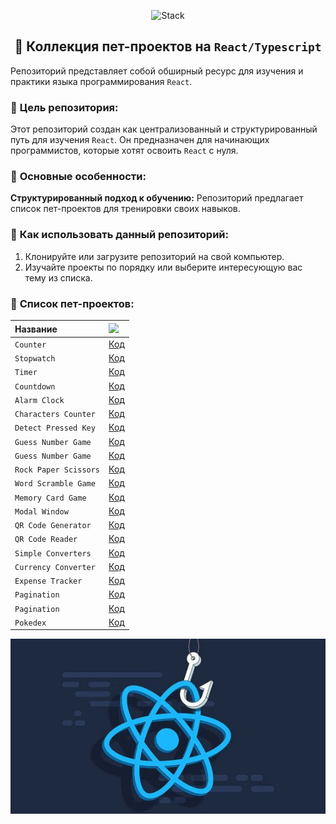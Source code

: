 <p align="center">
  <img src="https://skillicons.dev/icons?i=html,css,scss,tailwind,typescript,react,next,vite"  alt="Stack"/>
</p>

<h2 align="center">👋 Коллекция пет-проектов на <code>React/Typescript</code></h2>

Репозиторий представляет собой обширный ресурс для изучения и практики языка программирования `React`.

### 🚀 **Цель репозитория:**

Этот репозиторий создан как централизованный и структурированный путь для изучения `React`. Он предназначен для
начинающих программистов, которые хотят освоить `React` с нуля.

### 🚀 **Основные особенности:**

**Структурированный подход к обучению:** Репозиторий предлагает список пет-проектов для тренировки своих навыков.

### 🚀 **Как использовать данный репозиторий:**

1. Клонируйте или загрузите репозиторий на свой компьютер.
2. Изучайте проекты по порядку или выберите интересующую вас тему из списка.

### 🚀 **Список пет-проектов:**

| Название              | <img width='30' src="https://skillicons.dev/icons?i=github" /> |
|:----------------------|:---------------------------------------------------------------|
| `Counter`             | [Код](projects/01-counter)                                     |
| `Stopwatch`           | [Код](projects/02-stopwatch)                                   |
| `Timer`               | [Код](projects/03-timer)                                       |
| `Countdown`           | [Код](projects/04-countdown)                                   |
| `Alarm Clock`         | [Код](projects/05-alarm-clock)                                 |
| `Characters Counter`  | [Код](projects/06-characters-counter)                          |
| `Detect Pressed Key`  | [Код](projects/07-detect-pressed-key)                          |
| `Guess Number Game`   | [Код](projects/08-guess-number)                                |
| `Guess Number Game`   | [Код](projects/09-guess-number)                                |
| `Rock Paper Scissors` | [Код](projects/10-rock-paper-scissor)                          |
| `Word Scramble Game`  | [Код](projects/11-word-scramble-game)                          |
| `Memory Card Game`    | [Код](projects/12-memory-card)                                 |
| `Modal Window`        | [Код](projects/13-modal-window)                                |
| `QR Code Generator`   | [Код](projects/14-qr-code-generator)                           |
| `QR Code Reader`      | [Код](projects/15-qr-code-reader)                              |
| `Simple Converters`   | [Код](projects/16-simple-converters)                           |
| `Currency Converter`  | [Код](projects/17-currency-converter)                          |
| `Expense Tracker`     | [Код](projects/18-expense-tracker)                             |
| `Pagination`          | [Код](projects/19-pagination)                                  |
| `Pagination`          | [Код](projects/20-pagination)                                  |
| `Pokedex`             | [Код](projects/21-pokedex)                                     |

![Превью](preview.jpg)
